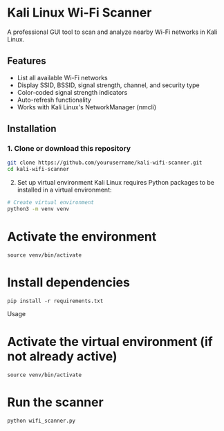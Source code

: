 # Kali Linux Wi-Fi Scanner

A professional GUI tool to scan and analyze nearby Wi-Fi networks in Kali Linux.

## Features
- List all available Wi-Fi networks
- Display SSID, BSSID, signal strength, channel, and security type
- Color-coded signal strength indicators
- Auto-refresh functionality
- Works with Kali Linux's NetworkManager (nmcli)

## Installation

### 1. Clone or download this repository
```bash
git clone https://github.com/yourusername/kali-wifi-scanner.git
cd kali-wifi-scanner
```
2. Set up virtual environment
Kali Linux requires Python packages to be installed in a virtual environment:

```bash
# Create virtual environment
python3 -m venv venv
```
# Activate the environment
```
source venv/bin/activate
```
# Install dependencies
```
pip install -r requirements.txt
```
Usage
# Activate the virtual environment (if not already active)
```
source venv/bin/activate
```
# Run the scanner
```
python wifi_scanner.py
```
